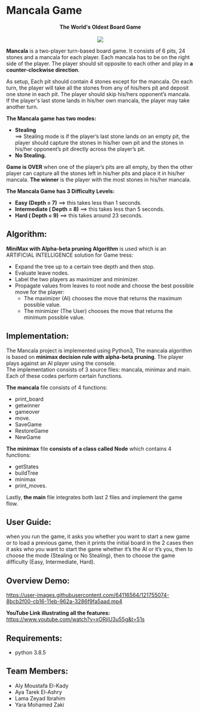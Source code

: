 # Mancala Game
<div align="center">
   <strong>The World's Oldest Board Game </strong>  <br />  
   <br />
   <img src="https://user-images.githubusercontent.com/64116564/120125174-de702700-c1b7-11eb-9574-6418363c758a.png" />  
</div>   


 
**Mancala** is a two-player turn-based board game. It consists of 6 pits, 24 stones and a mancala for each player. Each mancala has to be on the right side of the player. The player should sit opposite to each other and play in **a counter-clockwise direction**.
 
As setup, Each pit should contain 4 stones except for the mancala. On each turn, the player will take all the stones from any of his/hers pit and deposit one stone in each pit. The player should skip his/hers opponent’s mancala. If the player's last stone lands in his/her own mancala, the player may take another turn.

**The Mancala game has two modes:** 
  * **Stealing**  
    ==> Stealing mode is if the player’s last stone lands on an empty pit, the player should capture the stones in his/her own pit and the stones in his/her opponent’s pit directly across the player’s pit.
  * **No Stealing.** 
 
**Game is OVER** when one of the player’s pits are all empty, by then the other player can capture all the stones left in his/her pits and place it in his/her mancala. **The winner** is the player with the most stones in his/her mancala. 

**The Mancala Game has 3 Difficulty Levels:**  
   * **Easy (Depth = 7)** ==> this takes less than 1 seconds.
   * **Intermediate ( Depth = 8)** ==> this takes less than 5 seconds.
   * **Hard ( Depth = 9)** ==> this takes around 23 seconds.  
   
## Algorithm:
**MiniMax with Alpha-beta pruning Algorithm** is used which is an ARTIFICIAL INTELLIGENCE solution for Game tress:
   * Expand the tree up to a certain tree depth and then stop. 
   * Evaluate leave nodes.
   * Label the two players as maximizer and minimizer. 
   * Propagate values from leaves to root node and choose the best possible move for the player:  
      * The maximizer (AI) chooses the move that returns the maximum possible value. 
      * The minimizer (The User) chooses the move that returns the minimum possible value.
## Implementation:

The Mancala project is implemented using Python3, The mancala algorithm is based on **minimax decision rule with alpha-beta pruning**. The player plays against an AI player using the console.    
The implementation consists of 3 source files: mancala, minimax and main. Each of these codes perform certain functions.   

**The mancala** file consists of 4 functions: 
   * print_board
   * getwinner
   * gameover 
   * move.  
   * SaveGame 
   * RestoreGame
   * NewGame 

**The minimax** file **consists of a class called Node** which contains 4 functions:  
   * getStates 
   * buildTree 
   * minimax 
   * print_moves.   

Lastly, **the main** file integrates both last 2 files and implement the game flow. 

## User Guide:
when you run the game, it asks you whether you want to start a new game or to load a previous game, then it prints the initial board in the 2 cases then it asks who you want to start the game whether it’s the AI or it’s you, then to choose the mode (Stealing or No Stealing), then to choose the game difficulty (Easy, Intermediate, Hard).

## Overview Demo:  
https://user-images.githubusercontent.com/64116564/121755074-8bcb2f00-cb16-11eb-962a-3286f9fa5aad.mp4  

**YouTube Link illustrating all the features:** https://www.youtube.com/watch?v=xORjiU3u55g&t=51s
## Requirements:
 * python 3.8.5
 
## Team Members:
  * Aly Moustafa El-Kady
  * Aya Tarek El-Ashry
  * Lama Zeyad Ibrahim
  * Yara Mohamed Zaki



